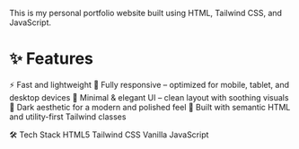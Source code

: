 This is my personal portfolio website built using HTML, Tailwind CSS, and JavaScript.

# ✨ Features
  ⚡ Fast and lightweight
  📱 Fully responsive – optimized for mobile, tablet, and desktop devices
  🎨 Minimal & elegant UI – clean layout with soothing visuals
  🌙 Dark aesthetic for a modern and polished feel
  🔧 Built with semantic HTML and utility-first Tailwind classes

🛠️ Tech Stack
  HTML5
  Tailwind CSS
  Vanilla JavaScript
